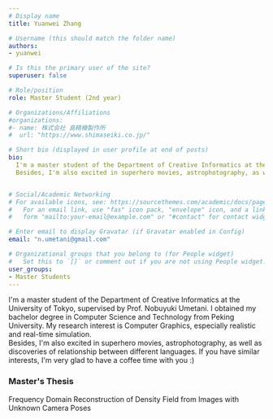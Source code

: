 ```yaml
---
# Display name
title: Yuanwei Zhang

# Username (this should match the folder name)
authors:
- yuanwei

# Is this the primary user of the site?
superuser: false

# Role/position
role: Master Student (2nd year)

# Organizations/Affiliations
#organizations:
#- name: 株式会社 島精機製作所
#  url: "https://www.shimaseiki.co.jp/"

# Short bio (displayed in user profile at end of posts)
bio: 
  I'm a master student of the Department of Creative Informatics at the University of Tokyo, supervised by Prof. Nobuyuki Umetani. I obtained my bachelor degree in Computer Science and Technology from Peking University. My research interest is Computer Graphics, especially realistic and real-time simulation. <br>
  Besides, I'm also excited in superhero movies, astrophotography, as well as discoveries of relationship between different languages. If you have similar interests, I'm very glad to have a coffee time with you :)


# Social/Academic Networking
# For available icons, see: https://sourcethemes.com/academic/docs/page-builder/#icons
#   For an email link, use "fas" icon pack, "envelope" icon, and a link in the
#   form "mailto:your-email@example.com" or "#contact" for contact widget.

# Enter email to display Gravatar (if Gravatar enabled in Config)
email: "n.umetani@gmail.com"

# Organizational groups that you belong to (for People widget)
#   Set this to `[]` or comment out if you are not using People widget.
user_groups:
- Master Students
---
```


I'm a master student of the Department of Creative Informatics at the University of Tokyo, supervised by Prof. Nobuyuki Umetani. I obtained my bachelor degree in Computer Science and Technology from Peking University. My research interest is Computer Graphics, especially realistic and real-time simulation. <br>
Besides, I'm also excited in superhero movies, astrophotography, as well as discoveries of relationship between different languages. If you have similar interests, I'm very glad to have a coffee time with you :)

### Master's Thesis
Frequency Domain Reconstruction of Density Field from Images with Unknown Camera Poses





